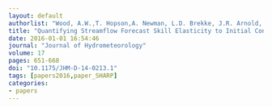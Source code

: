 ```yaml
---
layout: default
authorlist: "Wood, A.W.,T. Hopson,A. Newman, L.D. Brekke, J.R. Arnold, and M. Clark"
title: "Quantifying Streamflow Forecast Skill Elasticity to Initial Condition and Climate Prediction Skill"
date: 2016-01-01 16:54:46
journal: "Journal of Hydrometeorology"
volume: 17
pages: 651-668
doi: "10.1175/JHM-D-14-0213.1"
tags: [papers2016,paper_SHARP]
categories:
- papers
---
```


